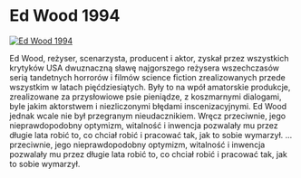 Ed Wood 1994 
=============
[![Ed Wood 1994 ](http://vidos.pl/images/player.gif)](http://vidos.pl/ed-wood-1994)

 Ed Wood, reżyser, scenarzysta, producent i aktor, zyskał przez wszystkich krytyków USA dwuznaczną sławę najgorszego reżysera wszechczasów serią tandetnych horrorów i filmów science fiction zrealizowanych przede wszystkim w latach pięćdziesiątych. Były to na wpół amatorskie produkcje, zrealizowane za przysłowiowe psie pieniądze, z koszmarnymi dialogami, byle jakim aktorstwem i niezliczonymi błędami inscenizacyjnymi. Ed Wood jednak wcale nie był przegranym nieudacznikiem. Wręcz przeciwnie, jego nieprawdopodobny optymizm, witalność i inwencja pozwalały mu przez długie lata robić to, co chciał robić i pracować tak, jak to sobie wymarzył.   ... przeciwnie, jego nieprawdopodobny optymizm, witalność i inwencja pozwalały mu przez długie lata robić to, co chciał robić i pracować tak, jak to sobie wymarzył.
